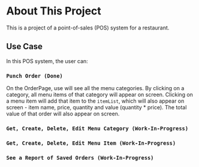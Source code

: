 # About This Project

This is a project of a point-of-sales (POS) system for a restaurant.

## Use Case

In this POS system, the user can:

### `Punch Order (Done)`

On the OrderPage, use will see all the menu categories. By clicking on a category, all menu items of that category will appear on screen. Clicking on a menu item will add that item to the `itemList`, which will also appear on screen - item name, price, quantity and value (quantity * price). The total value of that order will also appear on screen. 

### `Get, Create, Delete, Edit Menu Category (Work-In-Progress)`
### `Get, Create, Delete, Edit Menu Item (Work-In-Progress)`
### `See a Report of Saved Orders (Work-In-Progress)`